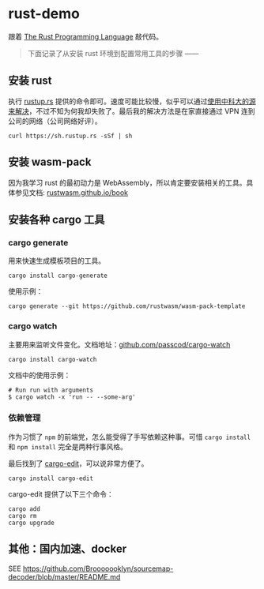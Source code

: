 # rust-demo

跟着 [The Rust Programming Language](https://doc.rust-lang.org/book/2018-edition) 敲代码。

> 下面记录了从安装 rust 环境到配置常用工具的步骤 ——

## 安装 rust

执行 [rustup.rs](https://rustup.rs/) 提供的命令即可。速度可能比较慢，似乎可以通过[使用中科大的源来解决](https://blog.csdn.net/xiangxianghehe/article/details/53471936)，不过不知为何我却失败了。最后我的解决方法是在家直接通过 VPN 连到公司的网络（公司网络好评）。

```
curl https://sh.rustup.rs -sSf | sh
```

## 安装 wasm-pack

因为我学习 rust 的最初动力是 WebAssembly，所以肯定要安装相关的工具。具体参见文档: [rustwasm.github.io/book](https://rustwasm.github.io/book/)

## 安装各种 cargo 工具

### cargo generate

用来快速生成模板项目的工具。

```
cargo install cargo-generate
```

使用示例：

```
cargo generate --git https://github.com/rustwasm/wasm-pack-template
```

### cargo watch

主要用来监听文件变化。文档地址：[github.com/passcod/cargo-watch](https://github.com/passcod/cargo-watch)

```
cargo install cargo-watch
```

文档中的使用示例：

```
# Run run with arguments
$ cargo watch -x 'run -- --some-arg'
```

### 依赖管理

作为习惯了 `npm` 的前端党，怎么能受得了手写依赖这种事。可惜 `cargo install` 和 `npm install` 完全是两种行事风格。

最后找到了 [cargo-edit](https://github.com/killercup/cargo-edit)，可以说非常方便了。

```
cargo install cargo-edit
```

cargo-edit 提供了以下三个命令：

```
cargo add
cargo rm
cargo upgrade
```

## 其他：国内加速、docker 

SEE https://github.com/Brooooooklyn/sourcemap-decoder/blob/master/README.md

